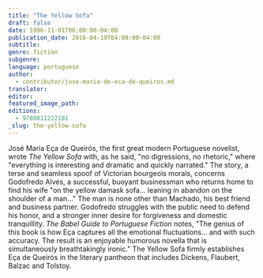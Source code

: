 ```yaml
---
title: "The Yellow Sofa"
draft: false
date: 1996-11-01T06:00:00-04:00
publication_date: 2016-04-19T04:00:00-04:00
subtitle:
genre: fiction
subgenre:
language: portuguese
author:
  - contributor/jose-maria-de-eca-de-queiros.md
translator:
editor:
featured_image_path:
editions:
  - 9780811222181
_slug: the-yellow-sofa
---
```


José Maria Eça de Queirós, the first great modern Portuguese novelist, wrote _The Yellow Sofa_ with, as he said, "no digressions, no rhetoric," where "everything is interesting and dramatic and quickly narrated." The story, a terse and seamless spoof of Victorian bourgeois morals, concerns Godofredo Alves, a successful, buoyant businessman who returns home to find his wife "on the yellow damask sofa... leaning in abandon on the shoulder of a man..." The man is none other than Machado, his best friend and business partner. Godofredo struggles with the public need to defend his honor, and a stronger inner desire for forgiveness and domestic tranquillity. _The Babel Guide to Portuguese Fiction_ notes, "The genius of this book is how Eça captures all the emotional fluctuations... and with such accuracy. The result is an enjoyable humorous novella that is simultaneously breathtakingly ironic." The Yellow Sofa firmly establishes Eça de Queirós in the literary pantheon that includes Dickens, Flaubert, Balzac and Tolstoy.

